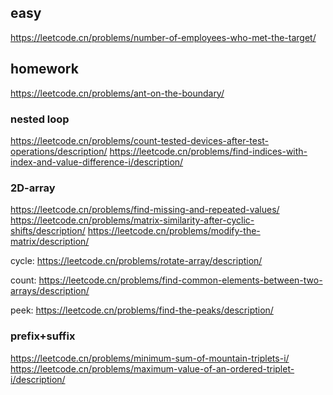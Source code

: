 

## easy

https://leetcode.cn/problems/number-of-employees-who-met-the-target/



## homework
https://leetcode.cn/problems/ant-on-the-boundary/


### nested loop
https://leetcode.cn/problems/count-tested-devices-after-test-operations/description/
https://leetcode.cn/problems/find-indices-with-index-and-value-difference-i/description/


### 2D-array
https://leetcode.cn/problems/find-missing-and-repeated-values/
https://leetcode.cn/problems/matrix-similarity-after-cyclic-shifts/description/
https://leetcode.cn/problems/modify-the-matrix/description/


cycle:
https://leetcode.cn/problems/rotate-array/description/


count: https://leetcode.cn/problems/find-common-elements-between-two-arrays/description/

peek: https://leetcode.cn/problems/find-the-peaks/description/


### prefix+suffix
https://leetcode.cn/problems/minimum-sum-of-mountain-triplets-i/
https://leetcode.cn/problems/maximum-value-of-an-ordered-triplet-i/description/


